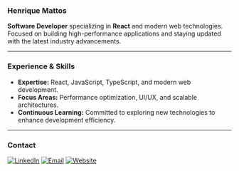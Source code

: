 ### Henrique Mattos

**Software Developer** specializing in **React** and modern web technologies. Focused on building high-performance applications and staying updated with the latest industry advancements.

---

### Experience & Skills
- **Expertise:** React, JavaScript, TypeScript, and modern web development.
- **Focus Areas:** Performance optimization, UI/UX, and scalable architectures.
- **Continuous Learning:** Committed to exploring new technologies to enhance development efficiency.

---

### Contact
 [![LinkedIn](https://img.shields.io/badge/LinkedIn-0A66C2?style=for-the-badge&logo=linkedin&logoColor=white)](https://www.linkedin.com/in/henri-mattos/)
 [![Email](https://img.shields.io/badge/Email-EA4335?style=for-the-badge&logo=gmail&logoColor=white)](mailto:henrikdepaivamattos@proton.me)
 [![Website](https://img.shields.io/badge/Website-4285F4?style=for-the-badge&logoColor=white)](https://seusite.com)
